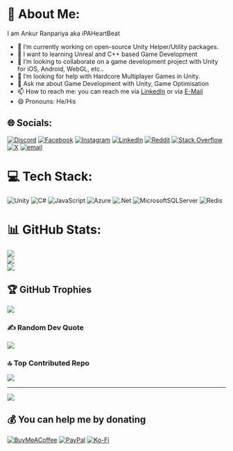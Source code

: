 # 💫 About Me:
I am Ankur Ranpariya aka iPAHeartBeat

- 🔭 I’m currently working on open-source Unity Helper/Utility packages.
- 🌱 I want to learning Unreal and C++ based Game Development
- 👯 I’m looking to collaborate on a game development project with Unity for iOS, Android, WebGL, etc..
- 🤔 I’m looking for help with Hardcore Multiplayer Games in Unity.
- 💬 Ask me about Game Development with Unity, Game Optimisation
- 📫 How to reach me: you can reach me via [LinkedIn](https://www.linkedin.com/in/paheartbeat/) or via [E-Mail](ankur@outlook.com)
- 😄 Pronouns: He/His<br>


## 🌐 Socials:
[![Discord](https://img.shields.io/badge/Discord-%237289DA.svg?logo=discord&logoColor=white)](https://discord.gg/D98cUAKg) [![Facebook](https://img.shields.io/badge/Facebook-%231877F2.svg?logo=Facebook&logoColor=white)](https://facebook.com/iPAHeartBeat) [![Instagram](https://img.shields.io/badge/Instagram-%23E4405F.svg?logo=Instagram&logoColor=white)](https://instagram.com/ipaheartbeat) [![LinkedIn](https://img.shields.io/badge/LinkedIn-%230077B5.svg?logo=linkedin&logoColor=white)](https://linkedin.com/in/paheartbeat) [![Reddit](https://img.shields.io/badge/Reddit-%23FF4500.svg?logo=Reddit&logoColor=white)](https://reddit.com/user/paheartbeat) [![Stack Overflow](https://img.shields.io/badge/-Stackoverflow-FE7A16?logo=stack-overflow&logoColor=white)](https://stackoverflow.com/users/3667870) [![X](https://img.shields.io/badge/X-black.svg?logo=X&logoColor=white)](https://x.com/iPAHeartBeat) [![email](https://img.shields.io/badge/Email-D14836?logo=gmail&logoColor=white)](mailto:ankur30884@outlook.com) 

# 💻 Tech Stack:
![Unity](https://img.shields.io/badge/unity-%23000000.svg?style=for-the-badge&logo=unity&logoColor=white) ![C#](https://img.shields.io/badge/c%23-%23239120.svg?style=for-the-badge&logo=csharp&logoColor=white) ![JavaScript](https://img.shields.io/badge/javascript-%23323330.svg?style=for-the-badge&logo=javascript&logoColor=%23F7DF1E) ![Azure](https://img.shields.io/badge/azure-%230072C6.svg?style=for-the-badge&logo=microsoftazure&logoColor=white) ![.Net](https://img.shields.io/badge/.NET-5C2D91?style=for-the-badge&logo=.net&logoColor=white) ![MicrosoftSQLServer](https://img.shields.io/badge/Microsoft%20SQL%20Server-CC2927?style=for-the-badge&logo=microsoft%20sql%20server&logoColor=white) ![Redis](https://img.shields.io/badge/redis-%23DD0031.svg?style=for-the-badge&logo=redis&logoColor=white)

# 📊 GitHub Stats:
![](https://github-readme-stats.vercel.app/api?username=PAHeartBeat&theme=ayu-mirage&hide_border=false&include_all_commits=true&count_private=false)<br/>
![](https://nirzak-streak-stats.vercel.app/?user=PAHeartBeat&theme=ayu-mirage&hide_border=false)<br/>
![](https://github-readme-stats.vercel.app/api/top-langs/?username=PAHeartBeat&theme=ayu-mirage&hide_border=false&include_all_commits=true&count_private=false&layout=compact)

## 🏆 GitHub Trophies
![](https://github-profile-trophy.vercel.app/?username=PAHeartBeat&theme=ayu-mirage&no-frame=false&no-bg=true&margin-w=4)

### ✍️ Random Dev Quote
![](https://quotes-github-readme.vercel.app/api?type=horizontal&theme=gruvbox)

### 🔝 Top Contributed Repo
![](https://github-contributor-stats.vercel.app/api?username=PAHeartBeat&limit=5&theme=solarized-dark&combine_all_yearly_contributions=true)

---
[![](https://visitcount.itsvg.in/api?id=PAHeartBeat&icon=10&color=8)](https://visitcount.itsvg.in)

## 💰 You can help me by donating
[![BuyMeACoffee](https://img.shields.io/badge/Buy%20Me%20a%20Coffee-ffdd00?style=for-the-badge&logo=buy-me-a-coffee&logoColor=black)](https://buymeacoffee.com/ipaheartbeat) [![PayPal](https://img.shields.io/badge/PayPal-00457C?style=for-the-badge&logo=paypal&logoColor=white)](https://paypal.me/iPAHeartBeat) [![Ko-Fi](https://img.shields.io/badge/Ko--fi-F16061?style=for-the-badge&logo=ko-fi&logoColor=white)](https://ko-fi.com/iapaheartbeat) 

<!-- Proudly created with GPRM ( https://gprm.itsvg.in ) -->
